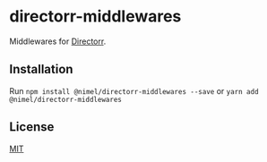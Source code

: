 # directorr-middlewares

Middlewares for [Directorr](https://github.com/nikitaMe1nikov/directorr).  

## Installation

Run `npm install @nimel/directorr-middlewares --save` or `yarn add @nimel/directorr-middlewares`

## License

[MIT](LICENSE)